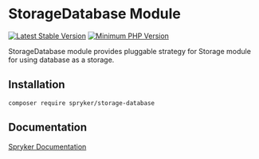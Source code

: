 # StorageDatabase Module
[![Latest Stable Version](https://poser.pugx.org/spryker/storage-database/v/stable.svg)](https://packagist.org/packages/spryker/storage-database)
[![Minimum PHP Version](https://img.shields.io/badge/php-%3E%3D%208.3-8892BF.svg)](https://php.net/)

StorageDatabase module provides pluggable strategy for Storage module for using database as a storage.

## Installation

```
composer require spryker/storage-database
```

## Documentation

[Spryker Documentation](https://docs.spryker.com)
